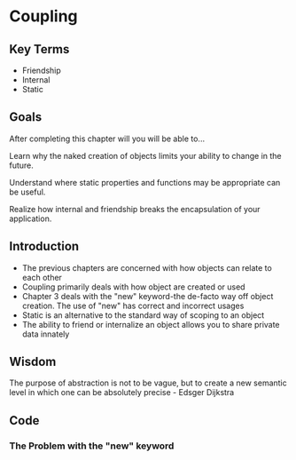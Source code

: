 # Coupling

## Key Terms

- Friendship
- Internal
- Static

## Goals

After completing this chapter will you will be able to...

Learn why the naked creation of objects limits your ability to change in the future.

Understand where static properties and functions may be appropriate can be useful.

Realize how internal and friendship breaks the encapsulation of your application.

## Introduction

- The previous chapters are concerned with how objects can relate to each other
- Coupling primarily deals with how object are created or used
- Chapter 3 deals with the "new" keyword-the de-facto way off object creation. The use of "new" has correct and incorrect usages
- Static is an alternative to the standard way of scoping to an object
- The ability to friend or internalize an object allows you to share private data innately

## Wisdom

The purpose of abstraction is not to be vague, but to create a new semantic level in which one can be absolutely precise - Edsger Dijkstra

## Code

### The Problem with the "new" keyword
